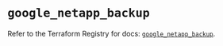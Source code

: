 # `google_netapp_backup`

Refer to the Terraform Registry for docs: [`google_netapp_backup`](https://registry.terraform.io/providers/hashicorp/google-beta/5.35.0/docs/resources/google_netapp_backup).
